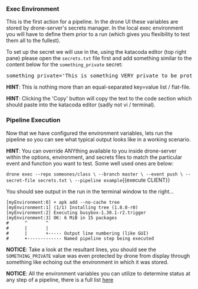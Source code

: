 ### Exec Environment

This is the first action for a pipeline.  In the drone UI these variables are stored by drone-server's secrets manager.  In the local exec environment you will have to define them prior to a run (which gives you flexibility to test them all to the fullest).

To set up the secret we will use in the, using the katacoda editor (top right pane) please open the `secrets.txt` file first and add something similar to the content below for the `something_private` secret:

<pre class="file" data-target="clipboard">
something_private='This is something VERY private to be protected!'
</pre>

**HINT**: This is nothing more than an equal-separated key=value list / flat-file.

**HINT**: Clicking the 'Copy' button will copy the text to the code section which should paste into the katacoda editor (sadly not vi / terminal).

### Pipeline Execution

Now that we have configured the environment variables, lets run the pipeline so you can see what typical output looks like in a working scenario.  

**HINT**: You can override ANYthing available to you inside drone-server within the options, environment, and secrets files to match the particular event and function you want to test.  Some well used ones are below:

`drone exec --repo someones/class \
           --branch master \
           --event push \
           --secret-file secrets.txt \
           --pipeline example`{{execute CLIENT}}

You should see output in the run in the terminal window to the right...

```
[myEnvironment:0] + apk add --no-cache tree
[myEnvironment:1] (1/1) Installing tree (1.8.0-r0)
[myEnvironment:2] Executing busybox-1.30.1-r2.trigger
[myEnvironment:3] OK: 6 MiB in 15 packages
#      ^       ^ 
#      |       | 
#      |       +----- Output line numbering (like GUI)
#      +------------- Named pipeline step being executed
```

**NOTICE**: Take a look at the resultant lines, you should see the `SOMETHING_PRIVATE` value was even protected by drone from display through something like echoing out the environment in which it was stored.

**NOTICE**: All the environment variables you can utilize to determine status at any step of a pipeline, there is a full list [here](https://docs.drone.io/pipeline/environment/reference/)
